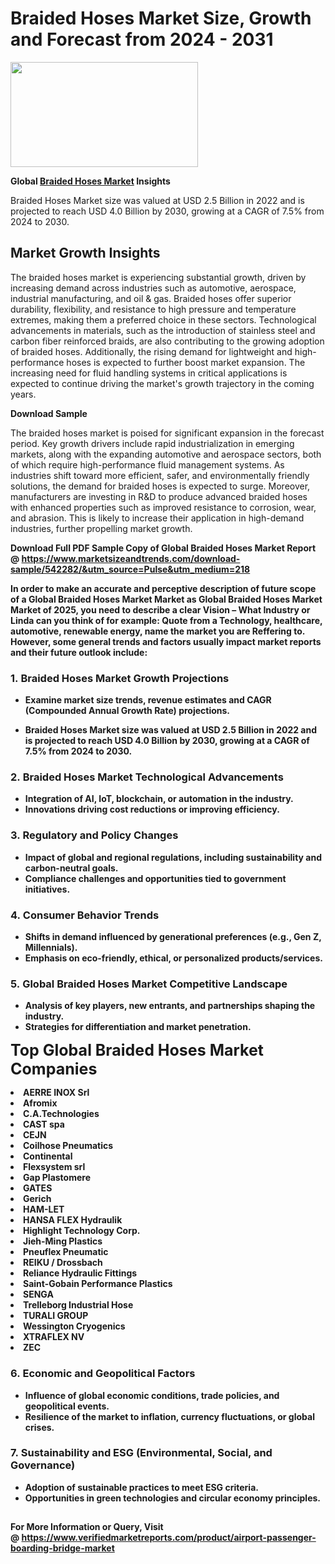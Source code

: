 <H1>Braided Hoses Market Size, Growth and Forecast from 2024 - 2031</H1><img class="aligncenter size-medium wp-image-584254" src="https://thirdeyenews.in/wp-content/uploads/2024/09/Global-Market-Research-300x168.jpeg" alt="" width="300" height="168" /><p><strong>Global&nbsp;<a href="https://www.marketsizeandtrends.com/download-sample/542282/&amp;utm_source=Pulse&amp;utm_medium=218">Braided Hoses Market</a> Insights</strong></p><p>Braided Hoses Market size was valued at USD 2.5 Billion in 2022 and is projected to reach USD 4.0 Billion by 2030, growing at a CAGR of 7.5% from 2024 to 2030.</p><p><h2>Market Growth Insights</h2> <p>The braided hoses market is experiencing substantial growth, driven by increasing demand across industries such as automotive, aerospace, industrial manufacturing, and oil & gas. Braided hoses offer superior durability, flexibility, and resistance to high pressure and temperature extremes, making them a preferred choice in these sectors. Technological advancements in materials, such as the introduction of stainless steel and carbon fiber reinforced braids, are also contributing to the growing adoption of braided hoses. Additionally, the rising demand for lightweight and high-performance hoses is expected to further boost market expansion. The increasing need for fluid handling systems in critical applications is expected to continue driving the market's growth trajectory in the coming years.</p> <p><strong>Download Sample</strong></p> <p>The braided hoses market is poised for significant expansion in the forecast period. Key growth drivers include rapid industrialization in emerging markets, along with the expanding automotive and aerospace sectors, both of which require high-performance fluid management systems. As industries shift toward more efficient, safer, and environmentally friendly solutions, the demand for braided hoses is expected to surge. Moreover, manufacturers are investing in R&D to produce advanced braided hoses with enhanced properties such as improved resistance to corrosion, wear, and abrasion. This is likely to increase their application in high-demand industries, further propelling market growth.</p> <p><strong></p><p><span class=""><strong>Download Full PDF Sample Copy of Global Braided Hoses Market Report</strong> @ <a href="https://www.marketsizeandtrends.com/download-sample/542282/&amp;utm_source=Pulse&amp;utm_medium=218" target="_blank">https://www.marketsizeandtrends.com/download-sample/542282/&amp;utm_source=Pulse&amp;utm_medium=218</a></span></p><p>In order to make an accurate and perceptive description of future scope of a Global&nbsp;Braided Hoses Market Market as Global&nbsp;Braided Hoses Market Market of 2025, you need to describe a clear Vision &ndash; What Industry or Linda can you think of for example: Quote from a Technology, healthcare, automotive, renewable energy, name the market you are Reffering to. However, some general trends and factors usually impact market reports and their future outlook include:</p><h3>1.&nbsp;<strong>Braided Hoses Market Growth Projections</strong></h3><ul><li>Examine market size trends, revenue estimates and CAGR (Compounded Annual Growth Rate) projections.</li><li><p>Braided Hoses Market size was valued at USD 2.5 Billion in 2022 and is projected to reach USD 4.0 Billion by 2030, growing at a CAGR of 7.5% from 2024 to 2030.</p></li></ul><h3>2.&nbsp;<strong>Braided Hoses Market Technological Advancements</strong></h3><ul><li>Integration of AI, IoT, blockchain, or automation in the industry.</li><li>Innovations driving cost reductions or improving efficiency.</li></ul><h3>3.&nbsp;<strong>Regulatory and Policy Changes</strong></h3><ul><li>Impact of global and regional regulations, including sustainability and carbon-neutral goals.</li><li>Compliance challenges and opportunities tied to government initiatives.</li></ul><h3>4.&nbsp;<strong>Consumer Behavior Trends</strong></h3><ul><li>Shifts in demand influenced by generational preferences (e.g., Gen Z, Millennials).</li><li>Emphasis on eco-friendly, ethical, or personalized products/services.</li></ul><h3>5.&nbsp;<strong>Global Braided Hoses Market Competitive Landscape</strong></h3><ul><li>Analysis of key players, new entrants, and partnerships shaping the industry.</li><li>Strategies for differentiation and market penetration.</li></ul><p data-pm-slice="1 1 []"><span style="color: inherit; font-family: inherit; font-size: 25px;">Top Global Braided Hoses Market Companies</span></p><div class="" data-test-id=""><p><li>AERRE INOX Srl</li><li> Afromix</li><li> C.A.Technologies</li><li> CAST spa</li><li> CEJN</li><li> Coilhose Pneumatics</li><li> Continental</li><li> Flexsystem srl</li><li> Gap Plastomere</li><li> GATES</li><li> Gerich</li><li> HAM-LET</li><li> HANSA FLEX Hydraulik</li><li> Highlight Technology Corp.</li><li> Jieh-Ming Plastics</li><li> Pneuflex Pneumatic</li><li> REIKU / Drossbach</li><li> Reliance Hydraulic Fittings</li><li> Saint-Gobain Performance Plastics</li><li> SENGA</li><li> Trelleborg Industrial Hose</li><li> TURALI GROUP</li><li> Wessington Cryogenics</li><li> XTRAFLEX NV</li><li> ZEC</li></p></div><h3>6.&nbsp;<strong>Economic and Geopolitical Factors</strong></h3><ul><li>Influence of global economic conditions, trade policies, and geopolitical events.</li><li>Resilience of the market to inflation, currency fluctuations, or global crises.</li></ul><h3>7.&nbsp;<strong>Sustainability and ESG (Environmental, Social, and Governance)</strong></h3><ul><li>Adoption of sustainable practices to meet ESG criteria.</li><li>Opportunities in green technologies and circular economy principles.</li></ul><h2><strong style="font-size: 14px;">For More Information or Query, Visit @&nbsp;</strong><a style="background-color: #ffffff; font-size: 14px;" href="https://www.marketsizeandtrends.com/report/braided-hoses-market/" target="_blank">https://www.verifiedmarketreports.com/product/airport-passenger-boarding-bridge-market</a></h2>
